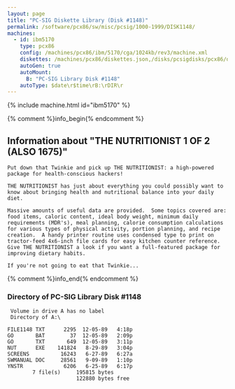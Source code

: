 ```yaml
---
layout: page
title: "PC-SIG Diskette Library (Disk #1148)"
permalink: /software/pcx86/sw/misc/pcsig/1000-1999/DISK1148/
machines:
  - id: ibm5170
    type: pcx86
    config: /machines/pcx86/ibm/5170/cga/1024kb/rev3/machine.xml
    diskettes: /machines/pcx86/diskettes.json,/disks/pcsigdisks/pcx86/diskettes.json
    autoGen: true
    autoMount:
      B: "PC-SIG Library Disk #1148"
    autoType: $date\r$time\rB:\rDIR\r
---
```


{% include machine.html id="ibm5170" %}

{% comment %}info_begin{% endcomment %}

## Information about "THE NUTRITIONIST 1 OF 2 (ALSO 1675)"

    Put down that Twinkie and pick up THE NUTRITIONIST: a high-powered
    package for health-conscious hackers!
    
    THE NUTRITIONIST has just about everything you could possibly want to
    know about bringing health and nutritional balance into your daily
    diet.
    
    Massive amounts of useful data are provided.  Some topics covered are:
    food items, caloric content, ideal body weight, minimum daily
    requirements (MDR's), meal planning, calorie consumption calculations
    for various types of physical activity, portion planning, and recipe
    creation.  A handy printer routine uses condensed type to print on
    tractor-feed 4x6-inch file cards for easy kitchen counter reference.
    Give THE NUTRITIONIST a look if you want a full-featured package for
    improving dietary habits.
    
    If you're not going to eat that Twinkie...
{% comment %}info_end{% endcomment %}


### Directory of PC-SIG Library Disk #1148

     Volume in drive A has no label
     Directory of A:\

    FILE1148 TXT      2295  12-05-89   4:18p
    GO       BAT        37  12-05-89   2:09p
    GO       TXT       649  12-05-89   3:11p
    NUT      EXE    141824   8-29-89   3:04p
    SCREENS          16243   6-27-89   6:27a
    SWMANUAL DOC     28561   9-09-89   1:10p
    YNSTR             6206   6-25-89   6:17p
            7 file(s)     195815 bytes
                          122880 bytes free
